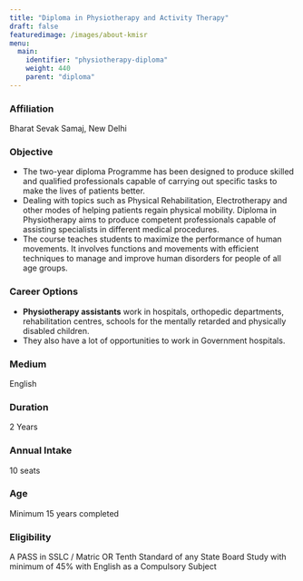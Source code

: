 ```yaml
---
title: "Diploma in Physiotherapy and Activity Therapy"
draft: false
featuredimage: /images/about-kmisr
menu:
  main:
    identifier: "physiotherapy-diploma"
    weight: 440
    parent: "diploma"
---
```


### Affiliation

Bharat Sevak Samaj, New Delhi

### Objective

- The two-year diploma Programme has been designed to produce skilled and qualified professionals capable of carrying out specific tasks to make the lives of patients better.
- Dealing with topics such as Physical Rehabilitation, Electrotherapy and other modes of helping patients regain physical mobility. Diploma in Physiotherapy aims to produce competent professionals capable of assisting specialists in different medical procedures.
- The course teaches students to maximize the performance of human movements. It involves functions and movements with efficient techniques to manage and improve human disorders for people of all age groups.

### Career Options

- **Physiotherapy assistants** work in hospitals, orthopedic departments, rehabilitation centres, schools for the mentally retarded and physically disabled children.
- They also have a lot of opportunities to work in Government hospitals.

### Medium

English

### Duration

2 Years

### Annual Intake

10 seats

### Age

Minimum 15 years completed

### Eligibility

A PASS in SSLC / Matric OR Tenth Standard of any State Board Study with minimum of 45% with English as a Compulsory Subject
